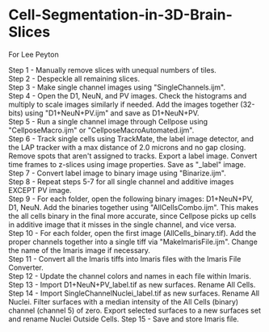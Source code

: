 # Cell-Segmentation-in-3D-Brain-Slices
For Lee Peyton


Step 1 - Manually remove slices with unequal numbers of tiles.\
Step 2 - Despeckle all remaining slices.\
Step 3 - Make single channel images using "SingleChannels.ijm".\
Step 4 - Open the D1, NeuN, and PV images.  Check the histograms and multiply to scale images similarly if needed.  Add the images together (32-bits) using "D1+NeuN+PV.ijm" and save as D1+NeuN+PV.\
Step 5 - Run a single channel image through Cellpose using "CellposeMacro.ijm" or "CellposeMacroAutomated.ijm".\
Step 6 - Track single cells using TrackMate, the label image detector, and the LAP tracker with a max distance of 2.0 microns and no gap closing. Remove spots that aren't assigned to tracks. Export a label image. Convert time frames to z-slices using image properties. Save as "_label" image.\
Step 7 - Convert label image to binary image using "Binarize.ijm".\
Step 8 - Repeat steps 5-7 for all single channel and additive images EXCEPT PV image.\
Step 9 - For each folder, open the following binary images:  D1+NeuN+PV, D1, NeuN.  Add the binaries together using "AllCellsCombo.ijm".  This makes the all cells binary in the final more accurate, since Cellpose picks up cells in additive image that it misses in the single channel, and vice versa.\
Step 10 - For each folder, open the first image (AllCells_binary.tif).  Add the proper channels together into a single tiff via "MakeImarisFile.ijm".  Change the name of the Imaris image if necessary.\
Step 11 - Convert all the Imaris tiffs into Imaris files with the Imaris File Converter.\
Step 12 - Update the channel colors and names in each file within Imaris.\
Step 13 - Import D1+NeuN+PV_label.tif as new surfaces.  Rename All Cells.
Step 14 - Import SingleChannelNuclei_label.tif as new surfaces.  Rename All Nuclei.  Filter surfaces with a median intensity of the All Cells (binary) channel (channel 5) of zero.  Export selected surfaces to a new surfaces set and rename Nuclei Outside Cells.
Step 15 - Save and store Imaris file.

